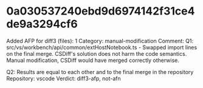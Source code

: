 # 0a030537240ebd9d6974142f31ce4de9a3294cf6

Added AFP for diff3 (files): 1
Category: manual-modification
Comment: Q1: src/vs/workbench/api/common/extHostNotebook.ts - Swapped import lines on the final merge. CSDiff's solution does not harm the code semantics. Manual modification, CSDiff would have merged correctly otherwise.

Q2: Results are equal to each other and to the final merge in the repository
Repository: vscode
Verdict: diff3-afp, not-afn